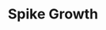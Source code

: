---
title: "Spike Growth"
index: "spike-growth"
permalink: /spells/spike-growth/
tags:
  - Spell
  - 2nd Level
  - Transmutation
available_for:
  - Druid
  - Ranger
level: "2nd Level"
school: "Transmutation"
range: "150 ft"
area: "20 ft"
shape: "Cylinder"
comp:
  - V
  - S
  - M
material: "seven sharp thorns or seven small twigs, each sharpened to a point."
duration: "10 Minutes"
concentration: true
description: |
  The ground in a 20-foot radius centered on a point within range twists and sprouts hard spikes and thorns. The area becomes difficult terrain for the duration. When a creature moves into or within the area, it takes 2d4 piercing damage for every 5 feet it travels.

  The transformation of the ground is camouflaged to look natural. Any creature that can't see the area at the time the spell is cast can make a Wisdom (Perception) check against your spell save DC to recognize the terrain as hazardous before entering it.
excerpt: "The ground in a 20-foot radius centered on a point within range twists and sprouts hard spikes and thorns."
source: "Basic Rules"
---
